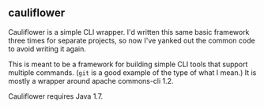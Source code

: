 cauliflower
-----------

Cauliflower is a simple CLI wrapper.  I'd written this same basic framework
three times for separate projects, so now I've yanked out the common code
to avoid writing it again.

This is meant to be a framework for building simple CLI tools that support
multiple commands.  (<code>git</code> is a good example of the type of what I
mean.)  It is mostly a wrapper around apache commons-cli 1.2.

Cauliflower requires Java 1.7.
